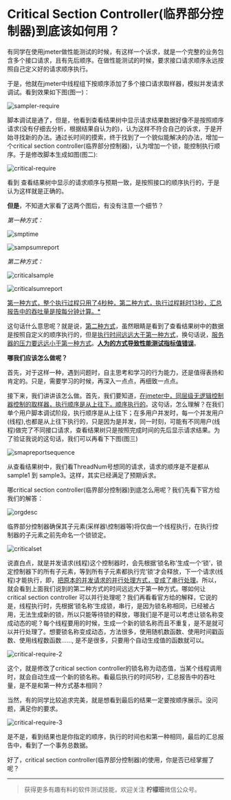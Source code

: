 # Critical Section Controller(临界部分控制器)到底该如何用？

​	有同学在使用jmeter做性能测试的时候，有这样一个诉求，就是一个完整的业务包含多个接口请求，且有先后顺序。在做性能测试的时候，要求接口请求顺序永远按照自己定义好的请求顺序执行。

​	于是，他就在jmeter中线程组下按顺序添加了多个接口请求取样器，模拟并发请求调试。看到效果如下图(图一)：

![sampler-require](image/sampler-require.gif)

脚本调试是通了，但是，他看到查看结果树中显示请求结果数据好像不是按照顺序请求(没有仔细去分析，根据结果自认为的)，认为这样不符合自己的诉求，于是开始寻找新的办法。通过长时间的摸索，终于找到了一个貌似能解决的办法，增加一个critical section controller(临界部分控制器)，认为增加一个锁，能控制执行顺序。于是修改脚本生成如图(图二):

![critical-require](image/critical-require.gif)

看到 查看结果树中显示的请求顺序与预期一致，是按照接口的顺序执行的，于是认为这样就是正确的。

**但是**，不知道大家看了这两个图后，有没有注意一个细节？

*第一种方式：*

![smptime](image/smptime.jpg)

![sampsumreport](image/sampsumreport.jpg)

*第二种方式：*

![criticalsample](image/criticalsample.jpg)

![criticalsumreport](E:\gitee\bbs-doc\criticalsumreport.jpg)

<u>第一种方式，整个执行过程只用了4秒种，第二种方式，执行过程耗时13秒，汇总报告中的吞吐量是按每分钟计算。*</u>

这句话什么意思呢？就是说，<u>第二种方式</u>，虽然眼睛是看到了查看结果树中的数据是按照自定义的顺序执行的，但是<u>执行时间远远大于第一种方式</u>，换句话说，<u>服务器的压力要远远小于第一种方式</u>。**<u>人为的方式导致性能测试指标值错误</u>**。

**哪我们应该怎么做呢？**

首先，对于这样一种，遇到问题时，自主思考和学习的行为能力，还是值得表扬和肯定的。只是，需要学习的时候，再深入一点点，再细致一点点。

接下来，我们讲讲该怎么做。首先，我们要知道，<u>在jmeter中，同层级无逻辑控制器控制的取样器，执行顺序是从上往下，顺序执行的</u>。这句话，怎么理解？在我们单个用户脚本调试阶段，执行顺序是从上往下；在多用户并发时，每一个并发用户(线程),也都是从上往下执行的，只是因为是并发，同一时刻，可能有不同用户(线程)做完了不同接口请求，查看结果树只是按照完成时间的先后显示请求结果。为了验证我说的这句话，我们可以再看下下图(图三)

![smapreportsequence](image/smapreportsequence.gif)

从查看结果树中，我们看ThreadNum号想同的请求，请求的顺序是不是都从sample1 到 sample3。这样，其实已经满足了预期诉求。

哪critical section controller(临界部分控制器)到底怎么用呢？我们先看下官方给我们的解答：

![orgdesc](image/orgdesc.jpg)

临界部分控制器确保其子元素(采样器\控制器等)将仅由一个线程执行，在执行控制器的子元素之前先命名一个锁锁定。

![criticalset](image/criticalset.jpg)

说直白点，就是并发请求(线程)这个控制器时，会先根据‘锁名称’生成一个‘锁’，锁定控制器下的所有子元素，等到所有子元素都执行完‘锁’才会释放，下一个请求(线程)才能执行，即，<u>把原本的并发请求的并行处理方式，变成了串行处理</u>。所以，就会看到上面我们说到的第二种方式的时间远远大于第一种方式。哪如何让critical section controller 可以并行处理呢？我们再看看官方给的解释，它说的是，线程执行时，先根据‘锁名称’生成锁，串行，是因为锁名称相同，已经被占用，无法生成新的锁，所以只能等待锁的释放，哪我们是不是可以考虑让锁名称变成动态的呢？每个线程要用的时候，生成一个新的锁名称而且不重复，是不是就可以并行处理了。想要锁名称变成动态，方法很多，使用随机数函数、使用时间戳函数、使用线程数函数......, 是不是很多，只要用个自动生成值的函数就可以。

![critical-require-2](image/critical-require-2.gif)

这个，就是修改了critical section controller的锁名称为动态值，当某个线程调用时，就会自动生成一个新的锁名称。看最后执行的时间5秒，汇总报告中的吞吐量，是不是和第一种方式基本相同？

当然，有的同学比较追求完美，就是想看到最后的结果一定要按顺序展示。没问题，满足你的要求。

![critical-require-3](image/critical-require-3.gif)

是不是，看到结果也是你指定的顺序，执行的时间也和第一种相同，最后的汇总报告中，看到了一个事务总数据。

好了，critical section controller(临界部分控制器)的使用，你是否已经掌握了呢？

---
> 获得更多有趣有料的软件测试技能，欢迎关注 **柠檬班**微信公众号。

